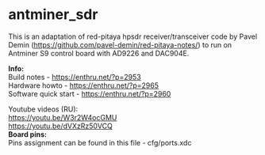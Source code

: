 # antminer_sdr

This is an adaptation of red-pitaya hpsdr receiver/transceiver code by Pavel Demin (https://github.com/pavel-demin/red-pitaya-notes/) to run on Antminer S9 control board with AD9226 and DAC904E.
<br />

**Info:**<br />
Build notes - https://enthru.net/?p=2953<br />
Hardware howto - https://enthru.net/?p=2965<br />
Software quick start - https://enthru.net/?p=2960<br />

Youtube videos (RU):<br />
https://youtu.be/W3r2W4ocGMU<br />
https://youtu.be/dVXzRz50VCQ
<br />
**Board pins:**<br />
Pins assignment can be found in this file - cfg/ports.xdc
